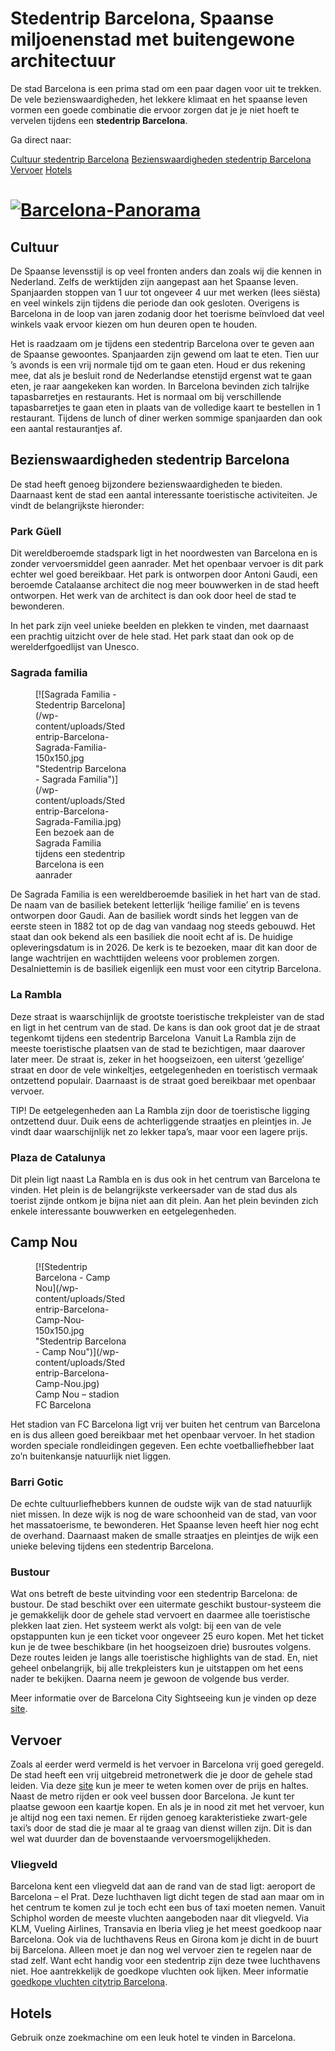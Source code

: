 # Stedentrip Barcelona, Spaanse miljoenenstad met buitengewone architectuur

De stad Barcelona is een prima stad om een paar dagen voor uit te trekken. De vele bezienswaardigheden, het lekkere klimaat en het spaanse leven vormen een goede combinatie die ervoor zorgen dat je je niet hoeft te vervelen tijdens een **stedentrip Barcelona**.

Ga direct naar:

[Cultuur stedentrip Barcelona](#cultuur)
[Bezienswaardigheden stedentrip Barcelona](#bezienswaardigheden)
[Vervoer](#vervoer)
[Hotels](#hotels)

# [![Barcelona-Panorama](/wp-content/uploads/Barcelona-Panorama-1024x256.jpg)](/wp-content/uploads/Barcelona-Panorama.jpg)

<a name="cultuur"></a>
## Cultuur

De Spaanse levensstijl is op veel fronten anders dan zoals wij die kennen in Nederland. Zelfs de werktijden zijn aangepast aan het Spaanse leven. Spanjaarden stoppen van 1 uur tot ongeveer 4 uur met werken (lees siësta) en veel winkels zijn tijdens die periode dan ook gesloten. Overigens is Barcelona in de loop van jaren zodanig door het toerisme beïnvloed dat veel winkels vaak ervoor kiezen om hun deuren open te houden.

Het is raadzaam om je tijdens een stedentrip Barcelona over te geven aan de Spaanse gewoontes. Spanjaarden zijn gewend om laat te eten. Tien uur ’s avonds is een vrij normale tijd om te gaan eten. Houd er dus rekening mee, dat als je besluit rond de Nederlandse etenstijd ergenst wat te gaan eten, je raar aangekeken kan worden. In Barcelona bevinden zich talrijke tapasbarretjes en restaurants. Het is normaal om bij verschillende tapasbarretjes te gaan eten in plaats van de volledige kaart te bestellen in 1 restaurant. Tijdens de lunch of diner werken sommige spanjaarden dan ook een aantal restaurantjes af.

<a name="bezienswaardigheden"></a>
## Bezienswaardigheden stedentrip Barcelona

De stad heeft genoeg bijzondere bezienswaardigheden te bieden. Daarnaast kent de stad een aantal interessante toeristische activiteiten. Je vindt de belangrijkste hieronder:

### Park Güell

Dit wereldberoemde stadspark ligt in het noordwesten van Barcelona en is zonder vervoersmiddel geen aanrader. Met het openbaar vervoer is dit park echter wel goed bereikbaar. Het park is ontworpen door Antoni Gaudi, een beroemde Catalaanse architect die nog meer bouwwerken in de stad heeft ontworpen. Het werk van de architect is dan ook door heel de stad te bewonderen.

In het park zijn veel unieke beelden en plekken te vinden, met daarnaast een prachtig uitzicht over de hele stad. Het park staat dan ook op de werelderfgoedlijst van Unesco.

### Sagrada familia

<figure style="width: 150px" class="wp-caption alignright">[![Sagrada Familia - Stedentrip Barcelona](/wp-content/uploads/Stedentrip-Barcelona-Sagrada-Familia-150x150.jpg "Stedentrip Barcelona - Sagrada Familia")](/wp-content/uploads/Stedentrip-Barcelona-Sagrada-Familia.jpg)

<figcaption class="wp-caption-text">Een bezoek aan de Sagrada Familia tijdens een stedentrip Barcelona is een aanrader</figcaption>

</figure>

De Sagrada Familia is een wereldberoemde basiliek in het hart van de stad. De naam van de basiliek betekent letterlijk ‘heilige familie’ en is tevens ontworpen door Gaudi. Aan de basiliek wordt sinds het leggen van de eerste steen in 1882 tot op de dag van vandaag nog steeds gebouwd. Het staat dan ook bekend als een basiliek die nooit echt af is. De huidige opleveringsdatum is in 2026\. De kerk is te bezoeken, maar dit kan door de lange wachtrijen en wachttijden weleens voor problemen zorgen. Desalniettemin is de basiliek eigenlijk een must voor een citytrip Barcelona.

### La Rambla

Deze straat is waarschijnlijk de grootste toeristische trekpleister van de stad en ligt in het centrum van de stad. De kans is dan ook groot dat je de straat tegenkomt tijdens een stedentrip Barcelona  Vanuit La Rambla zijn de meeste toeristische plaatsen van de stad te bezichtigen, maar daarover later meer. De straat is, zeker in het hoogseizoen, een uiterst ‘gezellige’ straat en door de vele winkeltjes, eetgelegenheden en toeristisch vermaak ontzettend populair. Daarnaast is de straat goed bereikbaar met openbaar vervoer.

TIP! De eetgelegenheden aan La Rambla zijn door de toeristische ligging ontzettend duur. Duik eens de achterliggende straatjes en pleintjes in. Je vindt daar waarschijnlijk net zo lekker tapa’s, maar voor een lagere prijs.

### Plaza de Catalunya

Dit plein ligt naast La Rambla en is dus ook in het centrum van Barcelona te vinden. Het plein is de belangrijkste verkeersader van de stad dus als toerist zijnde ontkom je bijna niet aan dit plein. Aan het plein bevinden zich enkele interessante bouwwerken en eetgelegenheden.

## Camp Nou

<figure style="width: 150px" class="wp-caption alignright">[![Stedentrip Barcelona - Camp Nou](/wp-content/uploads/Stedentrip-Barcelona-Camp-Nou-150x150.jpg "Stedentrip Barcelona - Camp Nou")](/wp-content/uploads/Stedentrip-Barcelona-Camp-Nou.jpg)

<figcaption class="wp-caption-text">Camp Nou – stadion FC Barcelona</figcaption>

</figure>

Het stadion van FC Barcelona ligt vrij ver buiten het centrum van Barcelona en is dus alleen goed bereikbaar met het openbaar vervoer. In het stadion worden speciale rondleidingen gegeven. Een echte voetballiefhebber laat zo’n buitenkansje natuurlijk niet liggen.

</div>

### Barri Gotic

De echte cultuurliefhebbers kunnen de oudste wijk van de stad natuurlijk niet missen. In deze wijk is nog de ware schoonheid van de stad, van voor het massatoerisme, te bewonderen. Het Spaanse leven heeft hier nog echt de overhand. Daarnaast maken de smalle straatjes en pleintjes de wijk een unieke beleving tijdens een stedentrip Barcelona.

### Bustour

Wat ons betreft de beste uitvinding voor een stedentrip Barcelona: de bustour. De stad beschikt over een uitermate geschikt bustour-systeem die je gemakkelijk door de gehele stad vervoert en daarmee alle toeristische plekken laat zien. Het systeem werkt als volgt: bij een van de vele opstappunten kun je een ticket voor ongeveer 25 euro kopen. Met het ticket kun je de twee beschikbare (in het hoogseizoen drie) busroutes volgens. Deze routes leiden je langs alle toeristische highlights van de stad. En, niet geheel onbelangrijk, bij alle trekpleisters kun je uitstappen om het eens nader te bekijken. Daarna neem je gewoon de volgende bus verder.

Meer informatie over de Barcelona City Sightseeing kun je vinden op deze [site](http://www.city-sightseeing.com/tours/spain/barcelona.htm "Barcelona bustour").

## <a name="vervoer"></a>Vervoer

Zoals al eerder werd vermeld is het vervoer in Barcelona vrij goed geregeld. De stad heeft een vrij uitgebreid metronetwerk die je door de gehele stad leiden. Via deze [site](http://www.tmb.cat/en/barcelona-travel-card?gclid=CJvBpMWom7oCFQZZ3godJDIAEw  "Barcelona metro") kun je meer te weten komen over de prijs en haltes. Naast de metro rijden er ook veel bussen door Barcelona. Je kunt ter plaatse gewoon een kaartje kopen. En als je in nood zit met het vervoer, kun je altijd nog een taxi nemen. Er rijden genoeg karakteristieke zwart-gele taxi’s door de stad die je maar al te graag van dienst willen zijn. Dit is dan wel wat duurder dan de bovenstaande vervoersmogelijkheden.

### Vliegveld

Barcelona kent een vliegveld dat aan de rand van de stad ligt: aeroport de Barcelona – el Prat. Deze luchthaven ligt dicht tegen de stad aan maar om in het centrum te komen zul je toch echt een bus of taxi moeten nemen. Vanuit Schiphol worden de meeste vluchten aangeboden naar dit vliegveld. Via KLM, Vueling Airlines, Transavia en Iberia vlieg je het meest goedkoop naar Barcelona. Ook via de luchthavens Reus en Girona kom je dicht in de buurt bij Barcelona. Alleen moet je dan nog wel vervoer zien te regelen naar de stad zelf. Want echt handig voor een stedentrip zijn deze twee luchthavens niet. Hoe aantrekkelijk de goedkope vluchten ook lijken. Meer informatie [goedkope vluchten citytrip Barcelona](https://www.vlieginfo.com/vliegtickets/barcelona/).

## <a name="hotels"></a>Hotels

Gebruik onze zoekmachine om een leuk hotel te vinden in Barcelona.
